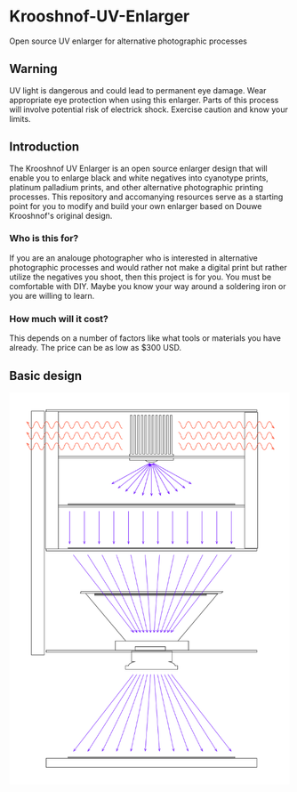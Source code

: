 # Krooshnof-UV-Enlarger
Open source UV enlarger for alternative photographic processes
## Warning
UV light is dangerous and could lead to permanent eye damage. Wear appropriate eye protection when using this enlarger. Parts of this process will involve potential risk of electrick shock. Exercise caution and know your limits.
## Introduction
The Krooshnof UV Enlarger is an open source enlarger design that will enable you to enlarge black and white negatives into cyanotype prints, platinum palladium prints, and other alternative photographic printing processes. This repository and accomanying resources serve as a starting point for you to modify and build your own enlarger based on Douwe Krooshnof's original design.
### Who is this for?
If you are an analouge photographer who is interested in alternative photographic processes and would rather not make a digital print but rather utilize the negatives you shoot, then this project is for you. You must be comfortable with DIY. Maybe you know your way around a soldering iron or you are willing to learn.
### How much will it cost?
This depends on a number of factors like what tools or materials you have already. The price can be as low as $300 USD.
## Basic design
![Illustration of the Krooshnof UV Enlarger](https://github.com/coreypkolb/Krooshnof-UV-Enlarger/blob/main/uv-enlarger-verticle-simple.svg?raw=true)
